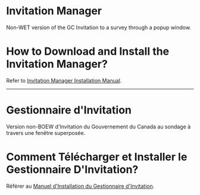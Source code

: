 # Invitation Manager
Non-WET version of the GC Invitation to a survey through a popup window.

# How to Download and Install the Invitation Manager?
Refer to [Invitation Manager Installation Manual](https://servicecanada.github.io/invitation-manager/Installation.html).

---

# Gestionnaire d'Invitation
Version non-BOEW d'Invitation du Gouvernement du Canada au sondage à travers une fenêtre superposée.

# Comment Télécharger et Installer le Gestionnaire D'Invitation?
Référer au [Manuel d'Installation du Gestionnaire d'Invitation](https://servicecanada.github.io/invitation-manager/Installation-fr.html).